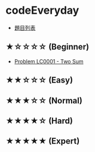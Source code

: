 codeEveryday
===

- [題目列表](https://hackmd.io/@233eECf4S7qcV-8jggtxVw/HySzob5pD)

★☆☆☆☆ (Beginner)
---
- [Problem LC0001 - Two Sum](https://hackmd.io/@233eECf4S7qcV-8jggtxVw/S1XJlfcaw)


★★☆☆☆ (Easy)
---


★★★☆☆ (Normal) 
---


★★★★☆ (Hard) 
---


★★★★★ (Expert) 
---
